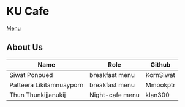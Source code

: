 # KU Cafe

[Menu](menu.md)

## About Us

| Name                     | Role            | Github    |
| ------------------------ | --------------- | --------- |
| Siwat Ponpued            | breakfast menu  | KornSiwat |
| Patteera Likitamnuayporn | breakfast menu  | Mmookptr  |
| Thun Thunkijjanukij      | Night-cafe menu | klan300   |

